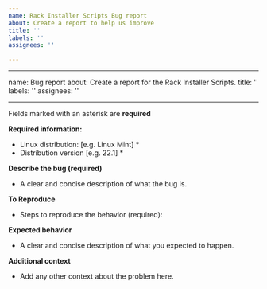 ```yaml
---
name: Rack Installer Scripts Bug report
about: Create a report to help us improve
title: ''
labels: ''
assignees: ''

---
```


---
name: Bug report
about: Create a report for the Rack Installer Scripts.
title: ''
labels: ''
assignees: ''

---

Fields marked with an asterisk are **required**

**Required information:**
 - Linux distribution: [e.g. Linux Mint] *
 - Distribution version [e.g. 22.1] *

**Describe the bug (required)**
* A clear and concise description of what the bug is.

**To Reproduce**
* Steps to reproduce the behavior (required):

**Expected behavior**
* A clear and concise description of what you expected to happen.

**Additional context**
* Add any other context about the problem here.
